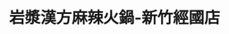 ---
title: "岩漿漢方麻辣火鍋-新竹經國店"
description: "岩漿漢方麻辣火鍋-新竹經國店"
layout: shop
keywords:
  - 美食競賽
  - 台灣美食
  - 美食精選
datePublished: "2025-06-30"
dateModified: "2025-07-04"
city: "新竹市"
district: "北區"
address: "300新竹市北區東大路二段78號"
phone: "035357618"
geo: "24.813703999959007, 120.96791033433041"
google_map: "https://maps.app.goo.gl/NWiEifXXsG631pcH7"
footinder: "https://footinder.com.tw/%e6%96%b0%e7%ab%b9%e5%b8%82%e5%8c%97%e5%8d%80/130148/"
official: "https://yenchiang-hotpot.com/"
award:
  - name: "台北國際牛肉麵節"
    year: "2024"
    entries:
      - group: "鮮食組"
        cooking_style: "紅燒"
        rank: "金牌"

---